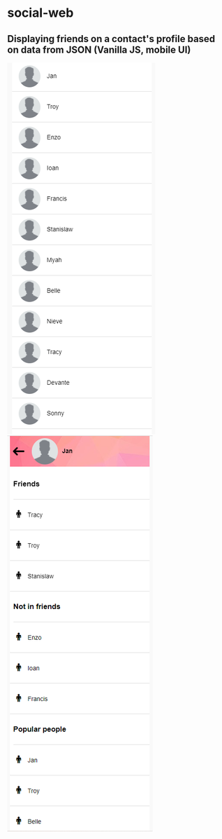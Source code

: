 # social-web

## Displaying friends on a contact's profile based on data from JSON (Vanilla JS, mobile UI)

![Untitled](./readme/contacts.png)
![Untitled](./readme/contact.png)
